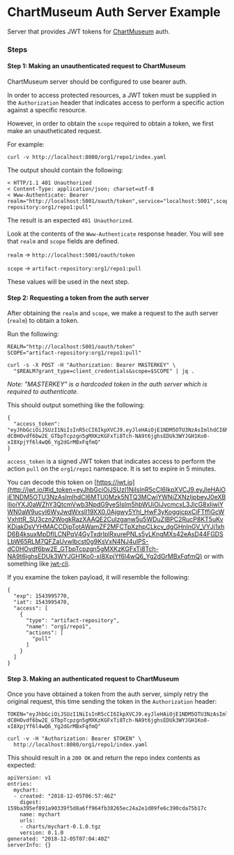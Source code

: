 # ChartMuseum Auth Server Example

Server that provides JWT tokens for [ChartMuseum](https://github.com/helm/chartmuseum) auth.

### Steps

#### Step 1: Making an unauthenticated request to ChartMuseum

ChartMuseum server should be configured to use bearer auth.

In order to access protected resources, a JWT token must be supplied in the `Authorization` header that indicates access to perform a specific action against a specific resource.

However, in order to obtain the `scope` required to obtain a token, we first make an unautheticated request.

For example:
```
curl -v http://localhost:8080/org1/repo1/index.yaml
```

The output should contain the following:
```
< HTTP/1.1 401 Unauthorized
< Content-Type: application/json; charset=utf-8
< Www-Authenticate: Bearer realm="http://localhost:5001/oauth/token",service="localhost:5001",scope="artifact-repository:org1/repo1:pull"
```

The result is an expected `401 Unauthorized`.

Look at the contents of the `Www-Authenticate` response header. You will see that `realm` and `scope` fields are defined.

`realm` -> `http://localhost:5001/oauth/token`

`scope` -> `artifact-repository:org1/repo1:pull`

These values will be used in the next step.

#### Step 2: Requesting a token from the auth server

After obtaining the `realm` and `scope`, we make a request to the auth server (`realm`) to obtain a token.

Run the following:

```
REALM="http://localhost:5001/oauth/token"
SCOPE="artifact-repository:org1/repo1:pull"

curl -s -X POST -H "Authorization: Bearer MASTERKEY" \
  "$REALM?grant_type=client_credentials&scope=$SCOPE" | jq .
```

*Note: "MASTERKEY" is a hardcoded token in the auth server which is required to authenticate.*

This should output something like the following:

```
{
  "access_token": "eyJhbGciOiJSUzI1NiIsInR5cCI6IkpXVCJ9.eyJleHAiOjE1NDM5OTU3NzAsImlhdCI6MTU0Mzk5NTQ3MCwiYWNjZXNzIjpbeyJ0eXBlIjoiYXJ0aWZhY3QtcmVwb3NpdG9yeSIsIm5hbWUiOiJvcmcxL3JlcG8xIiwiYWN0aW9ucyI6WyJwdWxsIl19XX0.0Ajgwy5Yhl_HwF3yKoggicpxCiFTffiGcWVxhttR_SU3czn2WogkRazXAAQE2CuIzganw5u5WDuZIBPC2RucP8KT5uKvKDiakDsVYHMACCDjpTotAWamZF2MFCTpXzhpCLkcv_dgGHnInGV_VYJj1xhD6B4ksuxMpDflLCNPqV4GyTxdrIplRxurePNLs5yLKngMXs42eAsD44FGDSLbW65RLM7QFZaUvwlbcst0g9KsVxN4NJ4uIPS-dC0HOvdf6bw2E_GTbpTcpzgn5gMXKzKGFxTi8Tch-NA9t6jghsEDUk3WYJGH1Ko0-xI8XpjYf6l4wQ6_Yg2dGrMBxFqfmQ"
}
```

`access_token` is a signed JWT token that indicates access to perform the action `pull` on the `org1/repo1` namespace. It is set to expire in 5 minutes.

You can decode this token on [https://jwt.io](http://jwt.io/#id_token=eyJhbGciOiJSUzI1NiIsInR5cCI6IkpXVCJ9.eyJleHAiOjE1NDM5OTU3NzAsImlhdCI6MTU0Mzk5NTQ3MCwiYWNjZXNzIjpbeyJ0eXBlIjoiYXJ0aWZhY3QtcmVwb3NpdG9yeSIsIm5hbWUiOiJvcmcxL3JlcG8xIiwiYWN0aW9ucyI6WyJwdWxsIl19XX0.0Ajgwy5Yhl_HwF3yKoggicpxCiFTffiGcWVxhttR_SU3czn2WogkRazXAAQE2CuIzganw5u5WDuZIBPC2RucP8KT5uKvKDiakDsVYHMACCDjpTotAWamZF2MFCTpXzhpCLkcv_dgGHnInGV_VYJj1xhD6B4ksuxMpDflLCNPqV4GyTxdrIplRxurePNLs5yLKngMXs42eAsD44FGDSLbW65RLM7QFZaUvwlbcst0g9KsVxN4NJ4uIPS-dC0HOvdf6bw2E_GTbpTcpzgn5gMXKzKGFxTi8Tch-NA9t6jghsEDUk3WYJGH1Ko0-xI8XpjYf6l4wQ6_Yg2dGrMBxFqfmQ) or with something like [jwt-cli](https://github.com/mike-engel/jwt-cli).

If you examine the token payload, it will resemble the following:

```
{
  "exp": 1543995770,
  "iat": 1543995470,
  "access": [
    {
      "type": "artifact-repository",
      "name": "org1/repo1",
      "actions": [
        "pull"
      ]
    }
  ]
}
```

#### Step 3. Making an authenticated request to ChartMuseum

Once you have obtained a token from the auth server, simply retry the original request, this time sending the token in the `Authorization` header:

```
TOKEN="eyJhbGciOiJSUzI1NiIsInR5cCI6IkpXVCJ9.eyJleHAiOjE1NDM5OTU3NzAsImlhdCI6MTU0Mzk5NTQ3MCwiYWNjZXNzIjpbeyJ0eXBlIjoiYXJ0aWZhY3QtcmVwb3NpdG9yeSIsIm5hbWUiOiJvcmcxL3JlcG8xIiwiYWN0aW9ucyI6WyJwdWxsIl19XX0.0Ajgwy5Yhl_HwF3yKoggicpxCiFTffiGcWVxhttR_SU3czn2WogkRazXAAQE2CuIzganw5u5WDuZIBPC2RucP8KT5uKvKDiakDsVYHMACCDjpTotAWamZF2MFCTpXzhpCLkcv_dgGHnInGV_VYJj1xhD6B4ksuxMpDflLCNPqV4GyTxdrIplRxurePNLs5yLKngMXs42eAsD44FGDSLbW65RLM7QFZaUvwlbcst0g9KsVxN4NJ4uIPS-dC0HOvdf6bw2E_GTbpTcpzgn5gMXKzKGFxTi8Tch-NA9t6jghsEDUk3WYJGH1Ko0-xI8XpjYf6l4wQ6_Yg2dGrMBxFqfmQ"

curl -v -H "Authorization: Bearer $TOKEN" \
  http://localhost:8080/org1/repo1/index.yaml
```

This should result in a `200 OK` and return the repo index contents as expected:

```
apiVersion: v1
entries:
  mychart:
  - created: "2018-12-05T06:57:46Z"
    digest: 159ba395ef891a90339f5d8a6ff964fb38265ec24a2e1d09fe6c390cda75b17c
    name: mychart
    urls:
    - charts/mychart-0.1.0.tgz
    version: 0.1.0
generated: "2018-12-05T07:04:40Z"
serverInfo: {}
```
